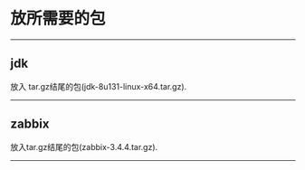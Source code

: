 # 放所需要的包
---

## jdk

放入 tar.gz结尾的包(jdk-8u131-linux-x64.tar.gz).<br>

---

## zabbix

放入tar.gz结尾的包(zabbix-3.4.4.tar.gz).<br>

---

